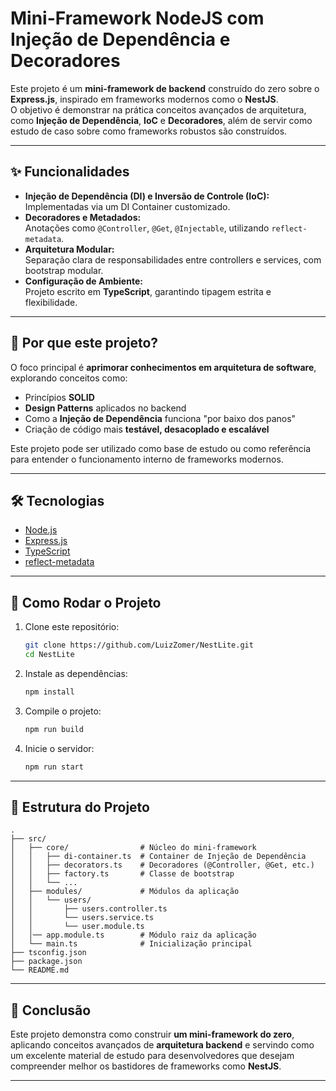 # Mini-Framework NodeJS com Injeção de Dependência e Decoradores

Este projeto é um **mini-framework de backend** construído do zero sobre o **Express.js**, inspirado em frameworks modernos como o **NestJS**.  
O objetivo é demonstrar na prática conceitos avançados de arquitetura, como **Injeção de Dependência**, **IoC** e **Decoradores**, além de servir como estudo de caso sobre como frameworks robustos são construídos.

---

## ✨ Funcionalidades

- **Injeção de Dependência (DI) e Inversão de Controle (IoC):**  
  Implementadas via um DI Container customizado.
- **Decoradores e Metadados:**  
  Anotações como `@Controller`, `@Get`, `@Injectable`, utilizando `reflect-metadata`.
- **Arquitetura Modular:**  
  Separação clara de responsabilidades entre controllers e services, com bootstrap modular.
- **Configuração de Ambiente:**  
  Projeto escrito em **TypeScript**, garantindo tipagem estrita e flexibilidade.

---

## 🎯 Por que este projeto?

O foco principal é **aprimorar conhecimentos em arquitetura de software**, explorando conceitos como:

- Princípios **SOLID**
- **Design Patterns** aplicados no backend
- Como a **Injeção de Dependência** funciona "por baixo dos panos"
- Criação de código mais **testável, desacoplado e escalável**

Este projeto pode ser utilizado como base de estudo ou como referência para entender o funcionamento interno de frameworks modernos.

---

## 🛠️ Tecnologias

- [Node.js](https://nodejs.org/)
- [Express.js](https://expressjs.com/)
- [TypeScript](https://www.typescriptlang.org/)
- [reflect-metadata](https://www.npmjs.com/package/reflect-metadata)

---

## 🚀 Como Rodar o Projeto

1. Clone este repositório:

   ```bash
   git clone https://github.com/LuizZomer/NestLite.git
   cd NestLite
   ```

2. Instale as dependências:

   ```bash
   npm install
   ```

3. Compile o projeto:

   ```bash
   npm run build
   ```

4. Inicie o servidor:
   ```bash
   npm run start
   ```

---

## 📂 Estrutura do Projeto

```
.
├── src/
│   ├── core/                # Núcleo do mini-framework
│   │   ├── di-container.ts  # Container de Injeção de Dependência
│   │   ├── decorators.ts    # Decoradores (@Controller, @Get, etc.)
│   │   ├── factory.ts       # Classe de bootstrap
│   │   └── ...
│   ├── modules/             # Módulos da aplicação
│   │   └── users/
│   │       ├── users.controller.ts
│   │       └── users.service.ts
│   │       └── user.module.ts
│   │── app.module.ts        # Módulo raiz da aplicação
│   └── main.ts              # Inicialização principal
├── tsconfig.json
├── package.json
└── README.md
```

---

## 📖 Conclusão

Este projeto demonstra como construir **um mini-framework do zero**, aplicando conceitos avançados de **arquitetura backend** e servindo como um excelente material de estudo para desenvolvedores que desejam compreender melhor os bastidores de frameworks como **NestJS**.

---
